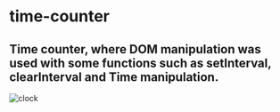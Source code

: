 # time-counter
## Time counter, where DOM manipulation was used with some functions such as setInterval, clearInterval and Time manipulation.

![clock](https://user-images.githubusercontent.com/57429275/159910099-0fa30914-39b0-4f39-92f0-10889cb2603b.gif)
